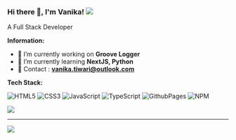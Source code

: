 ### Hi there 👋, I'm Vanika!  ![](https://komarev.com/ghpvc/?username=imvanika)

A Full Stack Developer

 **Information:**

- 🔭 I’m currently working on  **Groove Logger**
- 🌱 I’m currently learning  **NextJS, Python**
- 🌱 Contact : **vanika.tiwari@outlook.com**

**Tech Stack:**

![HTML5](https://img.shields.io/badge/html5-%23E34F26.svg?style=for-the-badge&logo=html5&logoColor=white) ![CSS3](https://img.shields.io/badge/css3-%231572B6.svg?style=for-the-badge&logo=css3&logoColor=white) ![JavaScript](https://img.shields.io/badge/javascript-%23323330.svg?style=for-the-badge&logo=javascript&logoColor=%23F7DF1E) ![TypeScript](https://img.shields.io/badge/typescript-%23007ACC.svg?style=for-the-badge&logo=typescript&logoColor=white) ![GithubPages](https://img.shields.io/badge/github%20pages-121013?style=for-the-badge&logo=github&logoColor=white) ![NPM](https://img.shields.io/badge/NPM-%23CB3837.svg?style=for-the-badge&logo=npm&logoColor=white)

![](https://github-readme-stats.vercel.app/api/top-langs/?username=imvanika&theme=dark&hide_border=false&include_all_commits=true&count_private=false&layout=compact)

---
[![](https://visitcount.itsvg.in/api?id=imvanika&icon=6&color=0)](https://visitcount.itsvg.in)
